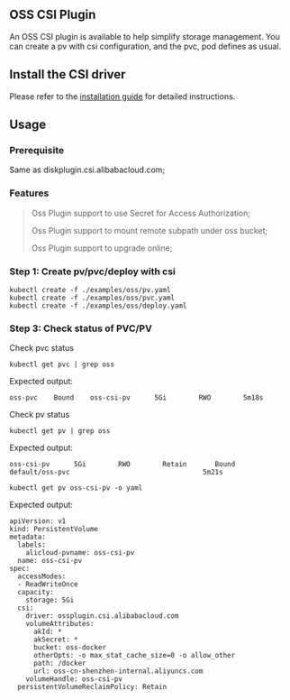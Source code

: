 ## OSS CSI Plugin

An OSS CSI plugin is available to help simplify storage management.
You can create a pv with csi configuration, and the pvc, pod defines as usual.

## Install the CSI driver

Please refer to the [installation guide](./install.md) for detailed instructions.

## Usage

### Prerequisite

Same as diskplugin.csi.alibabacloud.com;

### Features

> Oss Plugin support to use Secret for Access Authorization;
>
> Oss Plugin support to mount remote subpath under oss bucket;
>
> Oss Plugin support to upgrade online;

### Step 1: Create pv/pvc/deploy with csi

```shell
kubectl create -f ./examples/oss/pv.yaml
kubectl create -f ./examples/oss/pvc.yaml
kubectl create -f ./examples/oss/deploy.yaml
```

### Step 3: Check status of PVC/PV

Check pvc status
```shell
kubectl get pvc | grep oss
```
Expected output:
```
oss-pvc    Bound    oss-csi-pv      5Gi        RWO        5m18s
```
Check pv status
```shell
kubectl get pv | grep oss
```
Expected output:
```
oss-csi-pv      5Gi        RWO        Retain       Bound    default/oss-pvc                                 5m21s
```
```shell
kubectl get pv oss-csi-pv -o yaml
```
Expected output:
```
apiVersion: v1
kind: PersistentVolume
metadata:
  labels:
    alicloud-pvname: oss-csi-pv
  name: oss-csi-pv
spec:
  accessModes:
  - ReadWriteOnce
  capacity:
    storage: 5Gi
  csi:
    driver: ossplugin.csi.alibabacloud.com
    volumeAttributes:
      akId: *
      akSecret: *
      bucket: oss-docker
      otherOpts: -o max_stat_cache_size=0 -o allow_other
      path: /docker
      url: oss-cn-shenzhen-internal.aliyuncs.com
    volumeHandle: oss-csi-pv
  persistentVolumeReclaimPolicy: Retain
```
